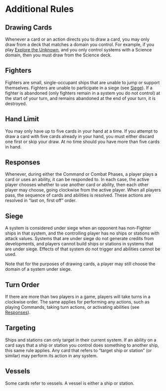 # Additional Rules

## Drawing Cards

Whenever a card or an action directs you to draw a card, you may only draw from a deck that matches a domain you control. For example, if you play [Explore the Unknown](https://www.starcomgame.com/card-database?selectedCard=Explore_the_Unknown), and you only control systems with a Science domain, then you must draw from the Science deck.

## Fighters

Fighters are small, single-occupant ships that are unable to jump or support themselves. Fighters are unable to participate in a siege (see [Siege](/etc/additional-rules.html#siege)). If a fighter is abandoned (only fighters remain in a system you do not control) at the start of your turn, and remains abandoned at the end of your turn, it is destroyed.

## Hand Limit

You may only have up to five cards in your hand at a time. If you attempt to draw a card with five cards already in your hand, you must either discard one first or skip your draw. At no time should you have more than five cards in hand.

## Responses

Whenever, during either the Command or Combat Phases, a player plays a card or uses an ability, it can be responded to. In each case, the active player chooses whether to use another card or ability, then each other player may choose, going clockwise from the active player. When all players pass, the sequence of cards and abilities is resolved. These actions are resolved in “last on, first off” order. 

## Siege

A system is considered under siege when an opponent has non-Fighter ships in that system, and the controlling player has no ships or stations with attack values. Systems that are under siege do not generate credits from developments, and players cannot build ships or stations in systems that are under siege. Effects of that system do not trigger and abilities cannot be used.

Note that for the purposes of drawing cards, a player may still choose the domain of a system under siege. 

## Turn Order

If there are more than two players in a game, players will take turns in a clockwise order. The same applies for performing any actions, such as playing Commands, taking turn actions, or activating abilities (see [Responses](/etc/additional-rules.html#responses)).

## Targeting

Ships and stations can only target in their current system. If an ability on a card says that a ship or station you control does something to another ship, this same rule applies. Any card that refers to “target ship or station” (or similar) may perform its action in any system.

## Vessels

Some cards refer to vessels. A vessel is either a ship or station.
